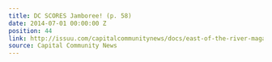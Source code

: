 ```yaml
---
title: DC SCORES Jamboree! (p. 58)
date: 2014-07-01 00:00:00 Z
position: 44
link: http://issuu.com/capitalcommunitynews/docs/east-of-the-river-magazine-july-201_2cc5c74640f144
source: Capital Community News
---
```


